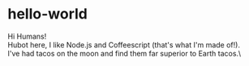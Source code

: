 # hello-world

Hi Humans!\
Hubot here, I like Node.js and Coffeescript (that's what I'm made of!).\
I've had tacos on the moon and find them far superior to Earth tacos.\
